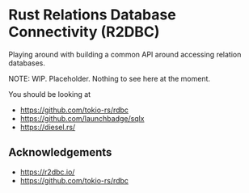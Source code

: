 # Rust Relations Database Connectivity (R2DBC)

Playing around with building a common API around accessing relation databases.

NOTE: WIP. Placeholder. Nothing to see here at the moment.

You should be looking at 

- https://github.com/tokio-rs/rdbc
- https://github.com/launchbadge/sqlx
- https://diesel.rs/

## Acknowledgements

- https://r2dbc.io/
- https://github.com/tokio-rs/rdbc
